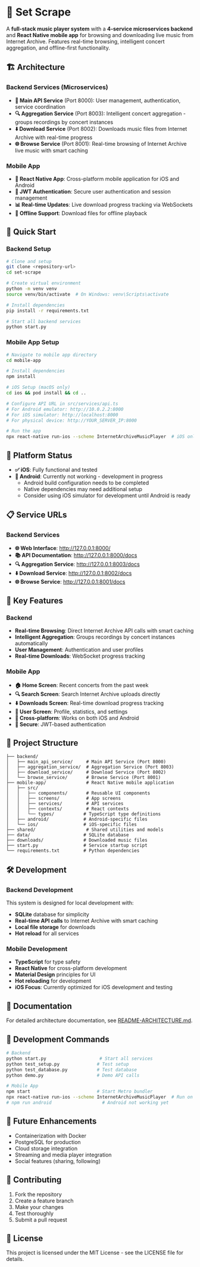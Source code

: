 # 🎵 Set Scrape

A **full-stack music player system** with a **4-service microservices backend** and **React Native mobile app** for browsing and downloading live music from Internet Archive. Features real-time browsing, intelligent concert aggregation, and offline-first functionality.

## 🏗️ Architecture

### Backend Services (Microservices)
- **🎵 Main API Service** (Port 8000): User management, authentication, service coordination
- **🔍 Aggregation Service** (Port 8003): Intelligent concert aggregation - groups recordings by concert instances
- **⬇️ Download Service** (Port 8002): Downloads music files from Internet Archive with real-time progress
- **🌐 Browse Service** (Port 8001): Real-time browsing of Internet Archive live music with smart caching

### Mobile App
- **📱 React Native App**: Cross-platform mobile application for iOS and Android
- **🔐 JWT Authentication**: Secure user authentication and session management
- **📊 Real-time Updates**: Live download progress tracking via WebSockets
- **📱 Offline Support**: Download files for offline playback

## 🚀 Quick Start

### Backend Setup

```bash
# Clone and setup
git clone <repository-url>
cd set-scrape

# Create virtual environment
python -m venv venv
source venv/bin/activate  # On Windows: venv\Scripts\activate

# Install dependencies
pip install -r requirements.txt

# Start all backend services
python start.py
```

### Mobile App Setup

```bash
# Navigate to mobile app directory
cd mobile-app

# Install dependencies
npm install

# iOS Setup (macOS only)
cd ios && pod install && cd ..

# Configure API URL in src/services/api.ts
# For Android emulator: http://10.0.2.2:8000
# For iOS simulator: http://localhost:8000
# For physical device: http://YOUR_SERVER_IP:8000

# Run the app
npx react-native run-ios --scheme InternetArchiveMusicPlayer  # iOS only
```

## 📱 Platform Status

- **✅ iOS**: Fully functional and tested
- **🚧 Android**: Currently not working - development in progress
  - Android build configuration needs to be completed
  - Native dependencies may need additional setup
  - Consider using iOS simulator for development until Android is ready

## 📋 Service URLs

### Backend Services
- **🌐 Web Interface**: http://127.0.0.1:8000/
- **📚 API Documentation**: http://127.0.0.1:8000/docs
- **🔍 Aggregation Service**: http://127.0.0.1:8003/docs
- **⬇️ Download Service**: http://127.0.0.1:8002/docs
- **🌐 Browse Service**: http://127.0.0.1:8001/docs

## 🎯 Key Features

### Backend
- **Real-time Browsing**: Direct Internet Archive API calls with smart caching
- **Intelligent Aggregation**: Groups recordings by concert instances automatically
- **User Management**: Authentication and user profiles
- **Real-time Downloads**: WebSocket progress tracking

### Mobile App
- **🏠 Home Screen**: Recent concerts from the past week
- **🔍 Search Screen**: Search Internet Archive uploads directly
- **⬇️ Downloads Screen**: Real-time download progress tracking
- **👤 User Screen**: Profile, statistics, and settings
- **📱 Cross-platform**: Works on both iOS and Android
- **🔐 Secure**: JWT-based authentication

## 📁 Project Structure

```
├── backend/
│   ├── main_api_service/     # Main API Service (Port 8000)
│   ├── aggregation_service/  # Aggregation Service (Port 8003)
│   ├── download_service/     # Download Service (Port 8002)
│   └── browse_service/       # Browse Service (Port 8001)
├── mobile-app/               # React Native mobile application
│   ├── src/
│   │   ├── components/       # Reusable UI components
│   │   ├── screens/          # App screens
│   │   ├── services/         # API services
│   │   ├── contexts/         # React contexts
│   │   └── types/           # TypeScript type definitions
│   ├── android/             # Android-specific files
│   └── ios/                 # iOS-specific files
├── shared/                   # Shared utilities and models
├── data/                    # SQLite database
├── downloads/               # Downloaded music files
├── start.py                 # Service startup script
└── requirements.txt         # Python dependencies
```

## 🛠️ Development

### Backend Development
This system is designed for local development with:
- **SQLite** database for simplicity
- **Real-time API calls** to Internet Archive with smart caching
- **Local file storage** for downloads
- **Hot reload** for all services

### Mobile Development
- **TypeScript** for type safety
- **React Native** for cross-platform development
- **Material Design** principles for UI
- **Hot reloading** for development
- **iOS Focus**: Currently optimized for iOS development and testing

## 📖 Documentation

For detailed architecture documentation, see [README-ARCHITECTURE.md](README-ARCHITECTURE.md).

## 🔧 Development Commands

```bash
# Backend
python start.py                    # Start all services
python test_setup.py              # Test setup
python test_database.py           # Test database
python demo.py                    # Demo API calls

# Mobile App
npm start                         # Start Metro bundler
npx react-native run-ios --scheme InternetArchiveMusicPlayer  # Run on iOS
# npm run android                   # Android not working yet
```

## 🔮 Future Enhancements

- Containerization with Docker
- PostgreSQL for production
- Cloud storage integration
- Streaming and media player integration
- Social features (sharing, following)

## 🤝 Contributing

1. Fork the repository
2. Create a feature branch
3. Make your changes
4. Test thoroughly
5. Submit a pull request

## 📄 License

This project is licensed under the MIT License - see the LICENSE file for details.
